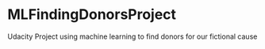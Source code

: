 # MLFindingDonorsProject
Udacity Project using machine learning to find donors for our fictional cause
